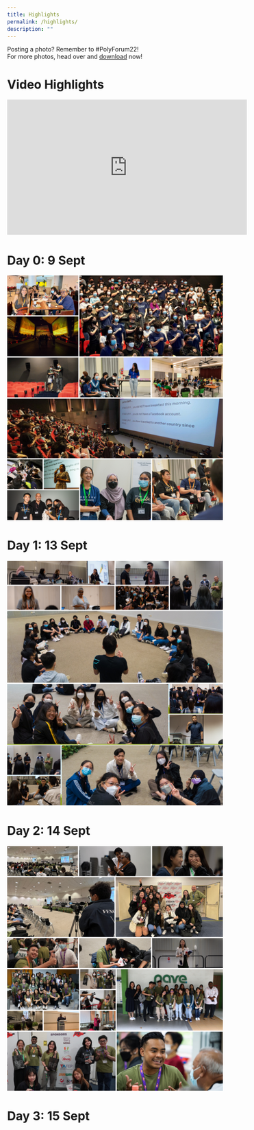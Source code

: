 ```yaml
---
title: Highlights
permalink: /highlights/
description: ""
---
```

Posting a photo? Remember to #PolyForum22! <br> 
For more photos, head over and [download](https://for.edu.sg/pf2022-photos) now!

# Video Highlights
<iframe width="560" height="315" src="https://www.youtube.com/embed/V72Qh09gUnI" title="YouTube video player" frameborder="0" allow="accelerometer; autoplay; clipboard-write; encrypted-media; gyroscope; picture-in-picture" allowfullscreen></iframe>
<br> 

# Day 0: 9 Sept

![](/images/Day0-1.png)
<br>
![](/images/Day0-2.png)
# Day 1: 13 Sept
![](/images/Day1-3.png)
<br>
![](/images/Day1-2.png)

# Day 2: 14 Sept
![](/images/Highlightsday2.png)
<br>
![](/images/highlights-day2-1.png)

# Day 3: 15 Sept
